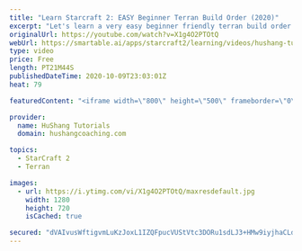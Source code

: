 ```yaml
---
title: "Learn Starcraft 2: EASY Beginner Terran Build Order (2020)"
excerpt: "Let's learn a very easy beginner friendly terran build order for starcraft 2. This is a very powerful but also very easy build order (relatively at least haha) to execute for new players! Hope to learn a lot and enjoy the video!  Coaching --------------------------------------------------------------------------"
originalUrl: https://youtube.com/watch?v=X1g4O2PTOtQ
webUrl: https://smartable.ai/apps/starcraft2/learning/videos/hushang-tutorials-learn-starcraft-2-easy-beginner-terran-build-order-2020/
type: video
price: Free
length: PT21M44S
publishedDateTime: 2020-10-09T23:03:01Z
heat: 79

featuredContent: "<iframe width=\"800\" height=\"500\" frameborder=\"0\" src=\"https://www.youtube.com/embed/X1g4O2PTOtQ\" allow=\"accelerometer; autoplay; encrypted-media; gyroscope; picture-in-picture\" allowfullscreen></iframe>"

provider:
  name: HuShang Tutorials
  domain: hushangcoaching.com

topics:
  - StarCraft 2
  - Terran

images:
  - url: https://i.ytimg.com/vi/X1g4O2PTOtQ/maxresdefault.jpg
    width: 1280
    height: 720
    isCached: true

secured: "dVAIvusWftigvmLuKzJoxL1IZQFpucVUStVtc3DORu1sdLJ3+HMw9iyjhaCLdvYEc5wy/RfDRSoO/1ddCrGThxLs4WoRo1l9cUdK0xAvjtkgi8WC0Lp3j+UC3cf/C2hyklJAIAONbmdNwwbwMgxdnSN0rAr/QmPsyK4AlcY0ZloSSk4F5Mf/lIGmCvJ7v+Rk8XfutdlpbiUMDC/YpzVk8qc53/h3AourlgqoGULlo3/eV0UZz5PjsmMmMU1+QEBmbZrgIC6w+UEc6pZKd/R9h/tigUdXVg3A1Z7RbMdzFsUIwi6fkPOkTBnYB7Mqu4UUapwfa/MNI2suCBZM835IBOol9E46LjbeigG63MMf681tBaLaMP1Mulg4Hv/Vq0DRnsVuAGlcmG1HaSEzcDUSQFvQzkY/2ZzB61V9y2j6Mqc=;W4DCR6XX+SE/xtRhAp+TrQ=="
---
```


